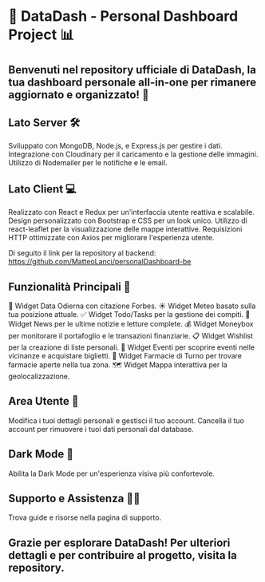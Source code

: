 # 🚀 DataDash - Personal Dashboard Project 📊

## Benvenuti nel repository ufficiale di DataDash, la tua dashboard personale all-in-one per rimanere aggiornato e organizzato! 📅

## Lato Server 🛠️
Sviluppato con MongoDB, Node.js, e Express.js per gestire i dati.
Integrazione con Cloudinary per il caricamento e la gestione delle immagini.
Utilizzo di Nodemailer per le notifiche e le email.

## Lato Client 💻
Realizzato con React e Redux per un'interfaccia utente reattiva e scalabile.
Design personalizzato con Bootstrap e CSS per un look unico.
Utilizzo di react-leaflet per la visualizzazione delle mappe interattive.
Requisizioni HTTP ottimizzate con Axios per migliorare l'esperienza utente.

Di seguito il link per la repository al backend: https://github.com/MatteoLanci/personalDashboard-be

## Funzionalità Principali 📌
📅 Widget Data Odierna con citazione Forbes.
☀️ Widget Meteo basato sulla tua posizione attuale.
✅ Widget Todo/Tasks per la gestione dei compiti.
📰 Widget News per le ultime notizie e letture complete.
💰 Widget Moneybox per monitorare il portafoglio e le transazioni finanziarie.
📋 Widget Wishlist per la creazione di liste personali.
🎫 Widget Eventi per scoprire eventi nelle vicinanze e acquistare biglietti.
💊 Widget Farmacie di Turno per trovare farmacie aperte nella tua zona.
🗺️ Widget Mappa interattiva per la geolocalizzazione.

## Area Utente 🔐
Modifica i tuoi dettagli personali e gestisci il tuo account.
Cancella il tuo account per rimuovere i tuoi dati personali dal database.

## Dark Mode 🌙
Abilita la Dark Mode per un'esperienza visiva più confortevole.

## Supporto e Assistenza 🙋‍♂️
Trova guide e risorse nella pagina di supporto.


## Grazie per esplorare DataDash! Per ulteriori dettagli e per contribuire al progetto, visita la repository.
